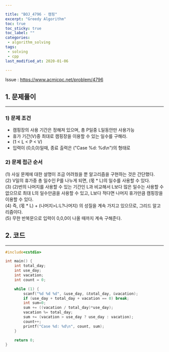 ```yaml
---

title: "BOJ_4796 - 캠핑"  
excerpt: "Greedy Algorithm"  
toc: true  
toc_sticky: true  
toc_label: ""  
categories:  
 - algorithm_solving  
tags:  
 - solving  
 - cpp  
last_modified_at: 2020-01-06

---
```


Issue : <https://www.acmicpc.net/problem/4796>

## 1. 문제풀이  

- - -

### 1) 문제 조건

- 캠핑장의 사용 기간은 정해져 있으며, 총 P일중 L일동안만 사용가능  
- 휴가 기간(V)중 최대로 캠핑장을 이용할 수 있는 일수를 구해라.  
- (1 < L < P < V)  
- 입력이 (0,0,0)일때, 종료 출력은 ("Case %d: %d\n")의 형태로

### 2) 문제 접근 순서

(1) 사실 문제에 대한 설명이 조금 어려웠을 뿐 알고리즘을 구현하는 것은 간단했다.  
(2) V일의 휴가중 총 일수인 P를 나누게 되면, (몫 * L)의 일수를 사용할 수 있다.  
(3) (2)번의 나머지를 사용할 수 있는 기간인 L과 비교해서 L보다 많은 일수는 사용할 수 없으므로 최대 L의 일수만큼을 사용할 수 있고, L보다 적다면 나머지 휴가만큼 캠핑장을 이용할 수 있다.  
(4) 즉, (몫 * L) + (나머지>L:L?나머지) 의 성질을 계속 가지고 있으므로, 그리드 알고리즘이다.  
(5) 무한 반복문으로 입력이 0,0,0이 나올 때까지 계속 구해준다.  

## 2. 코드

- - -

```cpp
#include<cstdio>

int main() {
	int total_day;
	int use_day;
	int vacation;
	int count = 0;

	while (1) {
		scanf("%d %d %d", &use_day, &total_day, &vacation);
		if (use_day + total_day + vacation == 0) break;
		int sum=0;
		sum += ((vacation / total_day)*use_day);
		vacation %= total_day;
		sum += (vacation > use_day ? use_day : vacation);
		count++;
		printf("Case %d: %d\n", count, sum);
	}

	return 0;
}
```  
